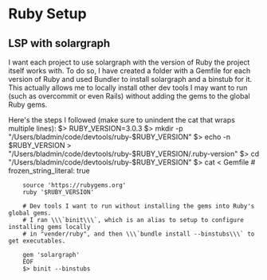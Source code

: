 # Ruby Setup

## LSP with solargraph

I want each project to use solargraph with the version of Ruby the project itself works with. To do so, I have created a folder with a Gemfile for each version of Ruby and used Bundler to install solargraph and a binstub for it. This actually allows me to locally install other dev tools I may want to run (such as overcommit or even Rails) without adding the gems to the global Ruby gems.

Here's the steps I followed (make sure to unindent the cat that wraps multiple lines):
		$> RUBY_VERSION=3.0.3
		$> mkdir -p "/Users/bladmin/code/devtools/ruby-$RUBY_VERSION"
		$> echo -n $RUBY_VERSION > "/Users/bladmin/code/devtools/ruby-$RUBY_VERSION/.ruby-version"
		$> cd "/Users/bladmin/code/devtools/ruby-$RUBY_VERSION"
		$> cat <<EOF > Gemfile
		# frozen_string_literal: true

		source 'https://rubygems.org'
		ruby '$RUBY_VERSION'

		# Dev tools I want to run without installing the gems into Ruby's global gems.
		# I ran \\\`binit\\\`, which is an alias to setup to configure installing gems locally
		# in "vender/ruby", and then \\\`bundle install --binstubs\\\` to get executables.

		gem 'solargraph'
		EOF
		$> binit --binstubs
		